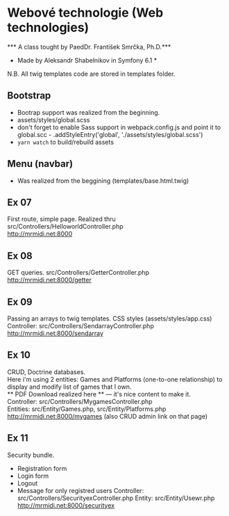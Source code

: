 # Webové technologie (Web technologies)
*** A class tought by PaedDr. František Smrčka, Ph.D.***  
* Made by Aleksandr Shabelnikov in Symfony 6.1 *  

N.B. All twig templates code are stored in templates folder.  

## Bootstrap
* Bootrap support was realized from the beginning.
* assets/styles/global.scss 
* don't forget to enable Sass support in webpack.config.js and point it to global.scc - .addStyleEntry('global', './assets/styles/global.scss')
* `yarn watch` to build/rebuild assets

## Menu (navbar)
* Was realized from the beggining (templates/base.html.twig)

## Ex 07
First route, simple page. Realized thru src/Controllers/HelloworldController.php  
http://mrmidi.net:8000

## Ex 08
GET queries. src/Controllers/GetterController.php  
http://mrmidi.net:8000/getter

## Ex 09
Passing an arrays to twig templates. CSS styles (assets/styles/app.css)  
Controller: src/Controllers/SendarrayController.php  
http://mrmidi.net:8000/sendarray

## Ex 10
CRUD, Doctrine databases.  
Here i'm using 2 entities: Games and Platforms (one-to-one relationship) to display and modify list of games that I own.  
** PDF Download realized here ** — it's nice content to make it.  
Controller: src/Controllers/MygamesController.php  
Entities: src/Entity/Games.php, src/Entity/Platforms.php  
http://mrmidi.net:8000/mygames (also CRUD admin link on that page)

## Ex 11
Security bundle.
* Registration form
* Login form
* Logout
* Message for only registred users
Controller: src/Controllers/SecurityexController.php
Entity: src/Entity/Usewr.php
http://mrmidi.net:8000/securityex